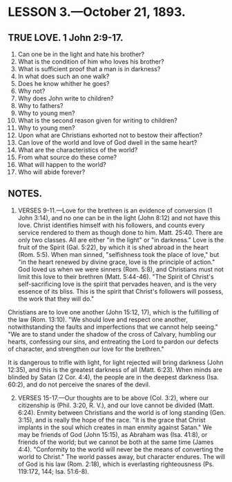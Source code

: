 # LESSON 3.—October 21, 1893.

## TRUE LOVE. 1 John 2:9-17.

1. Can one be in the light and hate his brother?
2. What is the condition of him who loves his brother?
3. What is sufficient proof that a man is in darkness?
4. In what does such an one walk?
5. Does he know whither he goes?
6. Why not?
7. Why does John write to children?
8. Why to fathers?
9. Why to young men?
10. What is the second reason given for writing to children?
11. Why to young men?
12. Upon what are Christians exhorted not to bestow their affection?
13. Can love of the world and love of God dwell in the same heart?
14. What are the characteristics of the world?
15. From what source do these come?
16. What will happen to the world?
17. Who will abide forever?

## NOTES.

1. VERSES 9-11.—Love for the brethren is an evidence of conversion (1 John 3:14), and no one can be in the light (John 8:12) and not have this love. Christ identifies himself with his followers, and counts every service rendered to them as though done to him. Matt. 25:40. There are only two classes. All are either "in the light" or "in darkness." Love is the fruit of the Spirit (Gal. 5:22), by which it is shed abroad in the heart (Rom. 5:5). When man sinned, "selfishness took the place of love," but "in the heart renewed by divine grace, love is the principle of action." God loved us when we were sinners (Rom. 5:8), and Christians must not limit this love to their brethren (Matt. 5:44-46). "The Spirit of Christ's self-sacrificing love is the spirit that pervades heaven, and is the very essence of its bliss. This is the spirit that Christ's followers will possess, the work that they will do."

Christians are to love one another (John 15:12, 17), which is the fulfilling of the law (Rom. 13:10). "We should love and respect one another, notwithstanding the faults and imperfections that we cannot help seeing." "We are to stand under the shadow of the cross of Calvary, humbling our hearts, confessing our sins, and entreating the Lord to pardon our defects of character, and strengthen our love for the brethren."

It is dangerous to trifle with light, for light rejected will bring darkness (John 12:35), and this is the greatest darkness of all (Matt. 6:23). When minds are blinded by Satan (2 Cor. 4:4), the people are in the deepest darkness (Isa. 60:2), and do not perceive the snares of the devil.

2. VERSES 15-17.—Our thoughts are to be above (Col. 3:2), where our citizenship is (Phil. 3:20, R. V.), and our love cannot be divided (Matt. 6:24). Enmity between Christians and the world is of long standing (Gen. 3:15), and is really the hope of the race. "It is the grace that Christ implants in the soul which creates in man enmity against Satan." We may be friends of God (John 15:15), as Abraham was (Isa. 41:8), or friends of the world; but we cannot be both at the same time (James 4:4). "Conformity to the world will never be the means of converting the world to Christ." The world passes away, but character endures. The will of God is his law (Rom. 2:18), which is everlasting righteousness (Ps. 119:172, 144; Isa. 51:6-8).